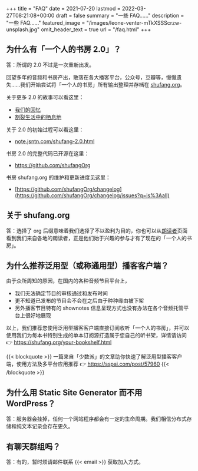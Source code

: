 +++
title = "FAQ"
date = 2021-07-20
lastmod = 2022-03-27T08:21:08+00:00
draft = false
summary = "一些 FAQ......"
description = "一些 FAQ......"
featured_image = "/images/leone-venter-mTkXSSScrzw-unsplash.jpg"
omit_header_text = true
url = "/faq.html"
+++

## 为什么有「一个人的书房 2.0」？

答：所谓的 2.0 不过是一次重新出发。

回望多年的音频和书房产出，散落在各大播客平台，公众号，豆瓣等，慢慢遗失……我们开始尝试将「一个人的书房」所有输出整理并存档在 [shufang.org](https://shufang.org)。

关于更多 2.0 的故事可以看这里：

- [我们的回忆](https://shufang.org/2.0.html)
- [割裂生活中的栖息地](https://shufang.org/blog/2022-04-25-1950.html)

关于 2.0 的初始过程可以看这里：

- [note.jsntn.com/shufang-2.0.html](https://note.jsntn.com/shufang-2.0.html)

书房 2.0 的完整代码已开源在这里：

- <https://github.com/shufangOrg>

书房 shufang.org 的维护和更新进度见这里：

- [https://github.com/shufangOrg/changelog](https://github.com/shufangOrg/changelog/issues?q=is%3Aall)

## 关于 shufang.org

答：选择了 org 后缀意味着我们选择了不以盈利为目的，你也可以从[朗读者](https://shufang.org/readers.html)页面看到我们来自各地的朗读者，正是他们始于兴趣的参与才有了现在的「一个人的书房」。

## 为什么推荐泛用型（或称通用型）播客客户端？

由于众所周知的原因，在国内的各种音频节目平台上，

- 我们无法确定节目的审核通过和发布时间
- 更不知道已发布的节目会不会在之后由于种种缘由被下架
- 另外播客节目特有的 shownotes 信息呈现方式也没有办法在各个音频托管平台上很好地展现

以上，我们推荐您使用泛用型播客客户端直接订阅收听「一个人的书房」，并可以使用我们为每本书特别生成的单本订阅源打造属于您自己的听书架，详情请访问 👉 https://shufang.org/your-bookshelf.html

{{< blockquote >}}
一篇来自「少数派」的文章助你快速了解泛用型播客客户端，使用方法及多平台应用推荐 👉 https://sspai.com/post/57960
{{< /blockquote >}}

## 为什么用 Static Site Generator 而不用 WordPress？

答：服务器会挂掉，任何一个网站程序都会有一定的生命周期。我们相信分布式存储和纯文本记录会存在更久。

## 有聊天群组吗？

答：有的，暂时烦请邮件联系 {{< email >}} 获取加入方式。
